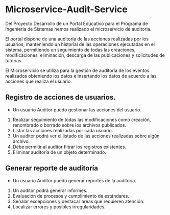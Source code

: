 # Microservice-Audit-Service
Del Proyecto Desarrollo de un Portal Educativo para el Programa de Ingeniería de Sistemas hemos realizado el microservicio de auditoria.

El portal dispone de una auditoría de las acciones realizadas por los usuarios, manteniendo un historial de las operaciones ejecutadas en el sistema, 
permitiendo un seguimiento de todas las creaciones, modificaciones, eliminación, descarga de las publicaciones y solicitudes de tutorías.

El Microservicio se utiliza para la gestión de auditoría de los eventos realizados obteniendo los datos e insertando los datos de acuerdo a las acciones que realiza el usuario.

## Registro de acciones de usuarios.
- Un usuario Auditor puedo gestionar las acciones del usuario.
1. Realizar seguimiento de todas las modificaciones como creación, renombrado o borrado sobre los archivos publicados.
2. Listar las acciones realizadas por cada usuario.
3. Un auditor podrá ver el listado de las acciones realizadas sobre algún archivo.
4. Debe permitir al auditor filtrar los registros existentes.
5. Eliminar auditoría de un objeto determinado.

## Generar reporte de auditoría
- Un usuario Auditor puedo generar reportes de la auditoría.
1. Un auditor podrá generar informes.  
2. Evaluación de procesos y cumplimiento de estándares.
3. Señalar excepciones y destacar áreas que requieren atención.
4. Localizar errores y posibles irregularidades.
